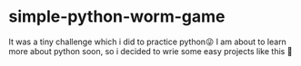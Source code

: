 # simple-python-worm-game
It was a tiny challenge which i did to practice python😜
I am about to learn more about python soon, so i decided to wrie some easy projects like this  👀
